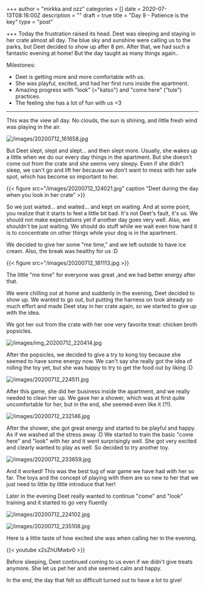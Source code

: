 +++
author = "mirkka and ozz"
categories = []
date = 2020-07-13T08:16:00Z
description = ""
draft = true
title = "Day 9 - Patience is the key"
type = "post"

+++
Today the frustration raised its head. Deet was sleeping and staying in her crate almost all day. The blue sky and sunshine were calling us to the parks, but Deet decided to show up after 8 pm. After that, we had such a fantastic evening at home! But the day taught as many things again..

Milestones:

* Deet is getting more and more comfortable with us.
* She was playful, excited, and had her first runs inside the apartment.
* Amazing progress with "look" (="katso") and "come here" ("tule") practices.
* The feeling she has a lot of fun with us <3

***

This was the view all day. No clouds, the sun is shining, and little fresh wind was playing in the air.

![/images/20200712_161658.jpg](https://app.forestry.io/sites/pqtrwwknkydruw/body-media//images/20200712_161658.jpg)

But Deet slept, slept and slept... and then slept more. Usually, she wakes up a little when we do our every day things in the apartment. But she doesn't come out from the crate and she seems very sleepy. Even if she didn't sleep, we can't go and lift her because we don't want to mess with her safe spot, which has become so important to her.

{{< figure src="/images/20200712_124021.jpg" caption "Deet during the day when you look in her crate" >}}

So we just waited... and waited... and kept on waiting. And at some point, you realize that it starts to feel a little bit bad. It's not Deet's fault, it's us. We should not make expectations yet if another day goes very well. Also, we shouldn't be just waiting. We should do stuff while we wait even how hard it is to concentrate on other things while your dog is in the apartment.

We decided to give her some "me time," and we left outside to have ice cream. Also, the break was healthy for us :D

{{< figure src="/images/20200712_181113.jpg >}}

The little "me time" for everyone was great ,and we had better energy after that.

We were chilling out at home and suddenly in the evening, Deet decided to show up. We wanted to go out, but putting the harness on took already so much effort and made Deet stay in her crate again, so we started to give up with the idea.

We got her out from the crate with her one very favorite treat: chicken broth popsicles.

![/images/img_20200712_220414.jpg](https://app.forestry.io/sites/pqtrwwknkydruw/body-media//images/img_20200712_220414.jpg)

After the popsicles, we decided to give a try to kong toy because she seemed to have some energy now. We can't say she really got the idea of rolling the toy yet, but she was happy to try to get the food out by liking :D

![/images/20200712_224511.jpg](https://app.forestry.io/sites/pqtrwwknkydruw/body-media//images/20200712_224511.jpg)

After this game, she did her business inside the apartment, and we really needed to clean her up. We gave her a shower, which was at first quite uncomfortable for her, but in the end, she seemed even like it (?!).

![/images/20200712_232146.jpg](https://app.forestry.io/sites/pqtrwwknkydruw/body-media//images/20200712_232146.jpg)

After the shower, she got great energy and started to be playful and happy. As if we washed all the stress away :D We started to train the basic "come here" and "look" with her and it went surprisingly well. She got very excited and clearly wanted to play as well. So decided to try another toy.

![/images/20200712_233659.jpg](https://app.forestry.io/sites/pqtrwwknkydruw/body-media//images/20200712_233659.jpg)

And it worked! This was the best tug of war game we have had with her so far. The toys and the concept of playing with them are so new to her that we just need to little by little introduce that her!

Later in the evening Deet really wanted to continue "come" and "look" training and it started to go very fluently

![/images/20200712_224102.jpg](https://app.forestry.io/sites/pqtrwwknkydruw/body-media//images/20200712_224102.jpg)

![/images/20200712_235108.jpg](https://app.forestry.io/sites/pqtrwwknkydruw/body-media//images/20200712_235108.jpg)

Here is a little taste of how excited she was when calling her in the evening.

{{< youtube x2sZhUMwbr0 >}}

Before sleeping, Deet continued coming to us even if we didn't give treats anymore. She let us pet her and she seemed calm and happy.

In the end, the day that felt so difficult turned out to have a lot to give!